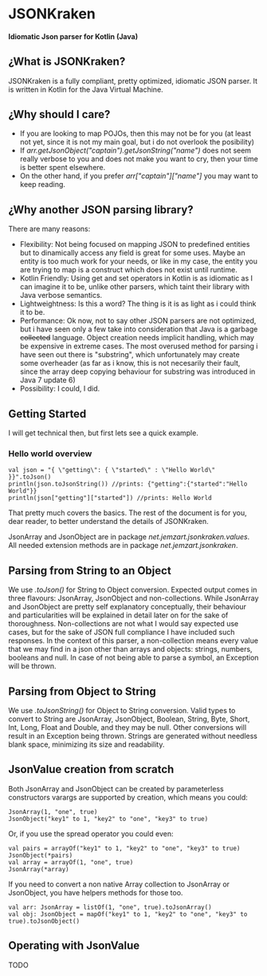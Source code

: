 # JSONKraken

#### Idiomatic Json parser for Kotlin (Java)

## ¿What is JSONKraken?

JSONKraken is a fully compliant, pretty optimized, idiomatic JSON parser. It is written in Kotlin for the Java Virtual Machine.

## ¿Why should I care?

- If you are looking to map POJOs, then this may not be for you (at least not yet, since it is not my main goal, but i do not overlook the posibility)
- If *arr.getJsonObject("captain").getJsonString("name")* does not seem really verbose to you and does not make you want to cry, then your time is better spent elsewhere.
- On the other hand, if you prefer *arr["captain"]["name"]* you may want to keep reading.

## ¿Why another JSON parsing library?

There are many reasons:
* Flexibility: Not being focused on mapping JSON to predefined entities but to dinamically access any field is great for some uses. Maybe an entity is too much work for your needs, or like in my case, the entity you are trying to map is a construct which does not exist until runtime.
* Kotlin Friendly: Using get and set operators in Kotlin is as idiomatic as I can imagine it to be, unlike other parsers, which taint their library with Java verbose semantics.
* Lightweightness: Is this a word? The thing is it is as light as i could think it to be.
* Performance: Ok now, not to say other JSON parsers are not optimized, but i have seen only a few take into consideration that Java is a garbage ~~collected~~ language. Object creation needs implicit handling, which may be expensive in extreme cases. The most overused method for parsing i have seen out there is "substring", which unfortunately may create some overheader (as far as i know, this is not necesarily their fault, since the array deep copying behaviour for substring was introduced in Java 7 update 6)
* Possibility: I could, I did.

## Getting Started

I will get technical then, but first lets see a quick example.

### Hello world overview

	val json = "{ \"getting\": { \"started\" : \"Hello World\" }}".toJson()
	println(json.toJsonString()) //prints: {"getting":{"started":"Hello World"}}
	println(json["getting"]["started"]) //prints: Hello World
		
That pretty much covers the basics. The rest of the document is for you, dear reader, to better understand the details of JSONKraken.

JsonArray and JsonObject are in package *net.jemzart.jsonkraken.values*.
All needed extension methods are in package *net.jemzart.jsonkraken*.

## Parsing from String to an Object

We use *.toJson()* for String to Object conversion. Expected output comes in three flavours: JsonArray, JsonObject and non-collections.
While JsonArray and JsonObject are pretty self explanatory conceptually, their behaviour and particularities will be explained in detail later on for the sake of thoroughness.
Non-collections are not what I would say expected use cases, but for the sake of JSON full compliance I have included such responses. In the context of this parser, a non-collection means every value that we may find in a json other than arrays and objects: strings, numbers, booleans and null.
In case of not being able to parse a symbol, an Exception will be thrown.

## Parsing from Object to String

We use *.toJsonString()* for Object to String conversion. Valid types to convert to String are JsonArray, JsonObject, Boolean, String, Byte, Short, Int, Long, Float and Double, and they may be null. Other conversions will result in an Exception being thrown.
Strings are generated without needless blank space, minimizing its size and readability.

## JsonValue creation from scratch

Both JsonArray and JsonObject can be created by parameterless constructors
varargs are supported by creation, which means you could:

    JsonArray(1, "one", true)
    JsonObject("key1" to 1, "key2" to "one", "key3" to true)
        
Or, if you use the spread operator you could even:

	val pairs = arrayOf("key1" to 1, "key2" to "one", "key3" to true)
	JsonObject(*pairs)
	val array = arrayOf(1, "one", true)
	JsonArray(*array)

If you need to convert a non native Array collection to JsonArray or JsonObject, you have helpers methods for those too.

	val arr: JsonArray = listOf(1, "one", true).toJsonArray()
	val obj: JsonObject = mapOf("key1" to 1, "key2" to "one", "key3" to true).toJsonObject()

## Operating with JsonValue

TODO